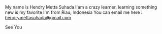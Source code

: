 My name is Hendry Metta Suhada
I'am a crazy learner, learning something new is my favorite
I'm from Riau, Indonesia
You can email me here : hendrymettasuhada@gmail.com

See You
